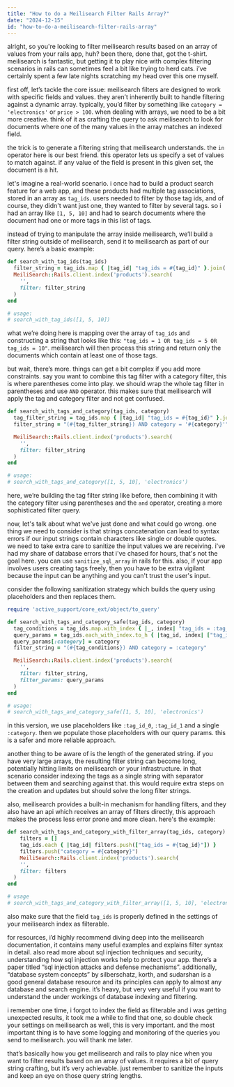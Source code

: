 ```yaml
---
title: "How to do a Meilisearch Filter Rails Array?"
date: "2024-12-15"
id: "how-to-do-a-meilisearch-filter-rails-array"
---
```


alright, so you're looking to filter meilisearch results based on an array of values from your rails app, huh? been there, done that, got the t-shirt. meilisearch is fantastic, but getting it to play nice with complex filtering scenarios in rails can sometimes feel a bit like trying to herd cats. i’ve certainly spent a few late nights scratching my head over this one myself.

first off, let’s tackle the core issue: meilisearch filters are designed to work with specific fields and values. they aren’t inherently built to handle filtering against a dynamic array. typically, you’d filter by something like `category = 'electronics'` or `price > 100`. when dealing with arrays, we need to be a bit more creative. think of it as crafting the query to ask meilisearch to look for documents where one of the many values in the array matches an indexed field.

the trick is to generate a filtering string that meilisearch understands. the `in` operator here is our best friend. this operator lets us specify a set of values to match against. if any value of the field is present in this given set, the document is a hit.

let's imagine a real-world scenario. i once had to build a product search feature for a web app, and these products had multiple tag associations, stored in an array as `tag_ids`. users needed to filter by those tag ids, and of course, they didn't want just one, they wanted to filter by several tags. so i had an array like `[1, 5, 10]` and had to search documents where the document had one or more tags in this list of tags.

instead of trying to manipulate the array inside meilisearch, we’ll build a filter string outside of meilisearch, send it to meilisearch as part of our query. here’s a basic example:

```ruby
def search_with_tag_ids(tag_ids)
  filter_string = tag_ids.map { |tag_id| "tag_ids = #{tag_id}" }.join(' OR ')
  MeiliSearch::Rails.client.index('products').search(
    '',
    filter: filter_string
  )
end

# usage:
# search_with_tag_ids([1, 5, 10])

```

what we’re doing here is mapping over the array of `tag_ids` and constructing a string that looks like this: `"tag_ids = 1 OR tag_ids = 5 OR tag_ids = 10"`. meilisearch will then process this string and return only the documents which contain at least one of those tags.

but wait, there’s more. things can get a bit complex if you add more constraints. say you want to combine this tag filter with a category filter, this is where parentheses come into play. we should wrap the whole tag filter in parentheses and use `AND` operator. this makes sure that meilisearch will apply the tag and category filter and not get confused.

```ruby
def search_with_tags_and_category(tag_ids, category)
  tag_filter_string = tag_ids.map { |tag_id| "tag_ids = #{tag_id}" }.join(' OR ')
  filter_string = "(#{tag_filter_string}) AND category = '#{category}'"

  MeiliSearch::Rails.client.index('products').search(
    '',
    filter: filter_string
  )
end

# usage:
# search_with_tags_and_category([1, 5, 10], 'electronics')
```

here, we’re building the tag filter string like before, then combining it with the category filter using parentheses and the `and` operator, creating a more sophisticated filter query.

now, let's talk about what we've just done and what could go wrong. one thing we need to consider is that strings concatenation can lead to syntax errors if our input strings contain characters like single or double quotes. we need to take extra care to sanitize the input values we are receiving. i've had my share of database errors that i've chased for hours, that's not the goal here. you can use `sanitize_sql_array` in rails for this. also, if your app involves users creating tags freely, then you have to be extra vigilant because the input can be anything and you can't trust the user's input.

consider the following sanitization strategy which builds the query using placeholders and then replaces them.

```ruby
require 'active_support/core_ext/object/to_query'

def search_with_tags_and_category_safe(tag_ids, category)
  tag_conditions = tag_ids.map.with_index { |_, index| "tag_ids = :tag_id_#{index}" }.join(' OR ')
  query_params = tag_ids.each_with_index.to_h { |tag_id, index| ["tag_id_#{index}".to_sym, tag_id] }
  query_params[:category] = category
  filter_string = "(#{tag_conditions}) AND category = :category"

  MeiliSearch::Rails.client.index('products').search(
    '',
    filter: filter_string,
    filter_params: query_params
  )
end

# usage:
# search_with_tags_and_category_safe([1, 5, 10], 'electronics')
```

in this version, we use placeholders like `:tag_id_0`, `:tag_id_1` and a single `:category`. then we populate those placeholders with our query params. this is a safer and more reliable approach.

another thing to be aware of is the length of the generated string. if you have very large arrays, the resulting filter string can become long, potentially hitting limits on meilisearch or your infrastructure. in that scenario consider indexing the tags as a single string with separator between them and searching against that. this would require extra steps on the creation and updates but should solve the long filter strings.

also, meilisearch provides a built-in mechanism for handling filters, and they also have an api which receives an array of filters directly, this approach makes the process less error prone and more clean. here's the example:

```ruby
def search_with_tags_and_category_with_filter_array(tag_ids, category)
    filters = []
    tag_ids.each { |tag_id| filters.push(["tag_ids = #{tag_id}"]) }
    filters.push("category = #{category}")
    MeiliSearch::Rails.client.index('products').search(
    '',
    filter: filters
  )
end

# usage
# search_with_tags_and_category_with_filter_array([1, 5, 10], 'electronics')
```

also make sure that the field `tag_ids` is properly defined in the settings of your meilisearch index as filterable.

for resources, i’d highly recommend diving deep into the meilisearch documentation, it contains many useful examples and explains filter syntax in detail. also read more about sql injection techniques and security, understanding how sql injection works help to protect your app. there’s a paper titled “sql injection attacks and defense mechanisms”. additionally, “database system concepts” by silberschatz, korth, and sudarshan is a good general database resource and its principles can apply to almost any database and search engine. it’s heavy, but very very useful if you want to understand the under workings of database indexing and filtering.

i remember one time, i forgot to index the field as filterable and i was getting unexpected results, it took me a while to find that one, so double check your settings on meilisearch as well, this is very important. and the most important thing is to have some logging and monitoring of the queries you send to meilisearch. you will thank me later.

that’s basically how you get meilisearch and rails to play nice when you want to filter results based on an array of values. it requires a bit of query string crafting, but it’s very achievable. just remember to sanitize the inputs and keep an eye on those query string lengths.
